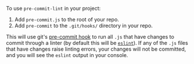 To use `pre-commit-lint` in your project:

1. Add `pre-commit.js` to the root of your repo.
2. Add `pre-commit` to the `.git/hooks/` directory in your repo.

This will use git's [pre-commit hook](https://githooks.com/) to run all `.js` that have changes to commit through a linter (by default this will be [`eslint`](https://eslint.org/)). If any of the `.js` files that have changes raise linting errors, your changes will not be committed, and you will see the `eslint` output in your console.
